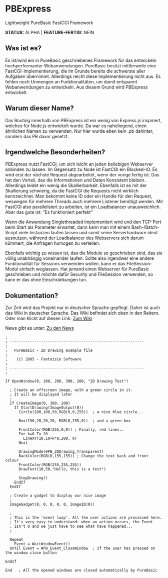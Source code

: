 # PBExpress
Lightweight PureBasic FastCGI Framework

**STATUS:** ALPHA | **FEATURE-FERTIG:** NEIN


## Was ist es?
Es ist/wird ein in PureBasic geschriebenes Framework für das entwickeln hochperformanter Webanwendungen. PureBasic besitzt mittlerweile eine FastCGI-Implementierung, die im Grunde bereits die schwerste aller Aufgaben übernimmt. Allerdings reicht diese Implementierung nicht aus. Es fehlen noch Unmengen an Funktionalitäten, um damit entspannt Webanwendungen zu entwickeln. Aus diesem Grund wird PBExpress entwickelt.

## Warum dieser Name?
Das Routing innerhalb von PBExpress ist ein wenig von Express.js inspiriert, welches für Node.js entwickelt wurde. Da war es naheliegend, einen ähnlichen Namen zu verwenden. Nur hier wurde eben kein .pb dahinter, sondern das PB davor gesetzt.

## Irgendwelche Besonderheiten?
PBExpress nutzt FastCGI, um sich leicht an jeden beliebigen Webserver anbinden zu lassen. Im Gegensatz zu Node ist FastCGI ein Blocked-IO. Es wird erst der nächste Request abgearbeitet, wenn der vorige fertig ist. Das hat den Vorteil, das die Informationen und Daten Konsistent bleiben. Allerdings leidet ein wenig die Skallierbarkeit. Ebenfalls ist es mit der Skallierung schwierig, da die FastCGI die Requests nicht wirklich kennzeichnet. Man bekommt keine ID oder ein Handle für den Request, weswegen für mehrere Threads auch mehrere Listener benötigt werden. Mit FastCGI also parallelisiert zu arbeiten, ist ein Loadbalancer unausweichlich. Aber das gute ist: "Es funktioniert perfekt"

Wenn die Anwendung Singlethreaded implementiert wird und den TCP-Port beim Start als Parameter erwartet, dann kann man mit einem Bash-/Batch-Script viele Instanzen laufen lassen und somit seine Serverhardware ideal ausnutzen, während der Loadbalancer des Webservers sich darum kümmert, die Anfragen homogen zu verteilen.

Ebenfalls wichtig zu wissen ist, das die Module so geschrieben sind, das sie völlig unabhängig voneinander laufen. Sollte also irgendwer eine andere Funktionalität für Sessions verwenden wollen, kann er das FileSession-Modul einfach weglassen. Hat jemand einen Webserver für PureBasic geschrieben und möchte dafür Security und FileSession verwenden, so kann er das ohne Einschränkungen tun.

## Dokumentation?
Zur Zeit wird das Projekt nur in deutscher Sprache gepflegt. Daher ist auch das Wiki in deutscher Sprache. Das Wiki befindet sich oben in den Reitern. Oder man klickt auf diesen Link: [Zum Wiki](https://github.com/reVerBxTc/PBExpress/wiki)

News gibt es unter: [Zu den News](https://github.com/reVerBxTc/PBExpress/blob/master/NEWS.md)

```basic
;
; ------------------------------------------------------------
;
;   PureBasic - 2D Drawing example file
;
;    (c) 2005 - Fantaisie Software
;
; ------------------------------------------------------------
;

If OpenWindow(0, 100, 200, 300, 200, "2D Drawing Test")

  ; Create an offscreen image, with a green circle in it.
  ; It will be displayed later
  ;
  If CreateImage(0, 300, 200)
    If StartDrawing(ImageOutput(0))
      Circle(100,100,50,RGB(0,0,255))  ; a nice blue circle...

      Box(150,20,20,20, RGB(0,255,0))  ; and a green box
      
      FrontColor(RGB(255,0,0)) ; Finally, red lines..
      For k=0 To 20
        LineXY(10,10+k*8,200, 0)
      Next
      
      DrawingMode(#PB_2DDrawing_Transparent)
      BackColor(RGB(0,155,155)) ; Change the text back and front colour
      FrontColor(RGB(255,255,255)) 
      DrawText(10,50,"Hello, this is a test")

      StopDrawing()
    EndIf
  EndIf

  ; Create a gadget to display our nice image
  ;  
  ImageGadget(0, 0, 0, 0, 0, ImageID(0))
  
  ;
  ; This is the 'event loop'. All the user actions are processed here.
  ; It's very easy to understand: when an action occurs, the Event
  ; isn't 0 and we just have to see what have happened...
  ;
  
  Repeat
    Event = WaitWindowEvent() 
  Until Event = #PB_Event_CloseWindow  ; If the user has pressed on the window close button
  
EndIf

End   ; All the opened windows are closed automatically by PureBasic
```

